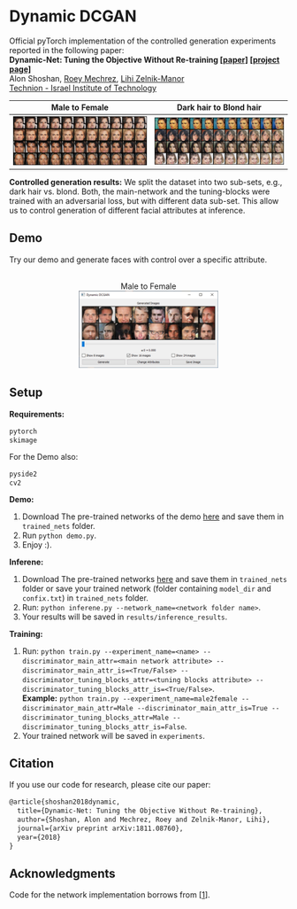# Dynamic DCGAN
Official pyTorch implementation of the controlled generation experiments reported in the following paper:<br>
**Dynamic-Net: Tuning the Objective Without Re-training [[paper]](https://arxiv.org/abs/1811.08760) [[project page]](https://cgm.technion.ac.il/Computer-Graphics-Multimedia/Software/DynamicNet/)**<br>
Alon Shoshan, [Roey Mechrez](http://cgm.technion.ac.il/people/Roey/), [Lihi Zelnik-Manor](http://lihi.eew.technion.ac.il/)<br>
[Technion - Israel Institute of Technology](http://cgm.technion.ac.il/)

<div align='center'>
  <table style="width:100%">
    <tr>
      <th>Male to Female</th>
      <th>Dark hair to Blond hair</th>
    </tr>
    <tr>
      <th><img src='images/readme_images/male2female_git.png'></th>
      <th><img src='images/readme_images/darkhair2blondhair_git.png'></th>
    </tr>
  </table>
</div>

**Controlled generation results:** We split the dataset into two sub-sets, e.g., dark hair vs. blond. Both, the main-network and the tuning-blocks were trained with an adversarial loss, but with different data sub-set. This allow us to control generation of different facial attributes at inference.

## Demo
Try our demo and generate faces with control over a specific attribute.<br>
<br>
<!--**Example: Male to Female**
<div align='center'>
  <table style="width:100%">
    <tr>
      <th><img src='images/readme_images/female2male_demo_0.PNG'></th>
      <th><img src='images/readme_images/female2male_demo_1.PNG'></th>
      <th><img src='images/readme_images/female2male_demo_2.PNG'></th>
    </tr>
  </table>
</div>-->

<div align='center'>
  Male to Female<br>
  <img src='images/readme_images/male2female_gif.gif' width="50%">
</div>


## Setup

**Requirements:**<br>
```
pytorch
skimage
```
For the Demo also:
```
pyside2
cv2
```

**Demo:**<br>
1. Download The pre-trained networks of the demo [here](https://drive.google.com/open?id=1ZoBm_Hjn_l3Bpyz7idxH9FzFWVOtHKqN) and save them in `trained_nets` folder.
2. Run `python demo.py`.
3. Enjoy :).

**Inferene:**<br>
1. Download The pre-trained networks [here](https://drive.google.com/open?id=1ZoBm_Hjn_l3Bpyz7idxH9FzFWVOtHKqN) and save them in `trained_nets` folder or save your trained network (folder containing `model_dir` and `confix.txt`) in `trained_nets` folder.
2. Run: `python inferene.py --network_name=<network folder name>`.
3. Your results will be saved in `results/inference_results`.

**Training:**<br>
1. Run: `python train.py --experiment_name=<name> --discriminator_main_attr=<main network attribute> --discriminator_main_attr_is=<True/False> --discriminator_tuning_blocks_attr=<tuning blocks attribute> --discriminator_tuning_blocks_attr_is=<True/False>`.<br>
**Example:** `python train.py --experiment_name=male2female --discriminator_main_attr=Male --discriminator_main_attr_is=True --discriminator_tuning_blocks_attr=Male --discriminator_tuning_blocks_attr_is=False`.
2. Your trained network will be saved in `experiments`.

## Citation
If you use our code for research, please cite our paper:
```
@article{shoshan2018dynamic,
  title={Dynamic-Net: Tuning the Objective Without Re-training},
  author={Shoshan, Alon and Mechrez, Roey and Zelnik-Manor, Lihi},
  journal={arXiv preprint arXiv:1811.08760},
  year={2018}
}
```

## Acknowledgments
Code for the network implementation borrows from [[1](https://github.com/pytorch/examples/tree/master/dcgan)].
